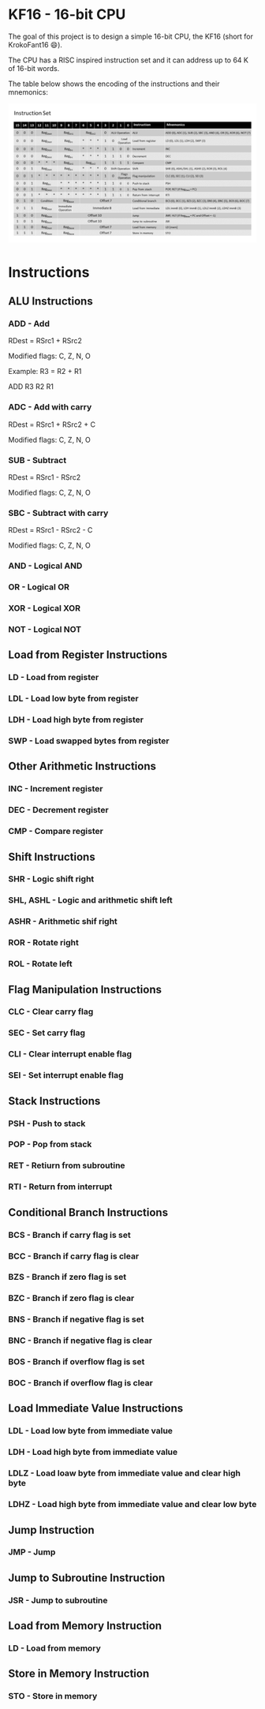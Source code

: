 # KF16 - 16-bit CPU
The goal of this project is to design a simple 16-bit CPU, the KF16 (short for KrokoFant16 :smile:).

The CPU has a RISC inspired instruction set and it can address up to 64 K of 16-bit words.

The table below shows the encoding of the instructions and their mnemonics:

![Instruction format of KF16 CPU](https://github.com/krokofant64/16BitCpu/blob/master/doc/InstructionFormat.png "KF 16 CPU instruction format")

# Instructions
## ALU Instructions
### ADD - Add
RDest = RSrc1 + RSrc2

Modified flags: C, Z, N, O

Example: R3 = R2 + R1

ADD R3 R2 R1

### ADC - Add with carry
RDest = RSrc1 + RSrc2 + C

Modified flags: C, Z, N, O

### SUB - Subtract
RDest = RSrc1 - RSrc2

Modified flags: C, Z, N, O

### SBC - Subtract with carry
RDest = RSrc1 - RSrc2 - C

Modified flags: C, Z, N, O

### AND - Logical AND
### OR - Logical OR
### XOR - Logical XOR
### NOT - Logical NOT
## Load from Register Instructions
### LD - Load from register
### LDL - Load low byte from register
### LDH - Load high byte from register
### SWP - Load swapped bytes from register
## Other Arithmetic Instructions
### INC - Increment register
### DEC - Decrement register
### CMP - Compare register
## Shift Instructions
### SHR - Logic shift right
### SHL, ASHL - Logic and arithmetic shift left
### ASHR - Arithmetic shif right
### ROR - Rotate right
### ROL - Rotate left
## Flag Manipulation Instructions
### CLC - Clear carry flag
### SEC - Set carry flag
### CLI - Clear interrupt enable flag
### SEI - Set interrupt enable flag
## Stack Instructions
### PSH - Push to stack
### POP - Pop from stack
### RET - Retiurn from subroutine
### RTI - Return from interrupt
## Conditional Branch Instructions
### BCS - Branch if carry flag is set
### BCC - Branch if carry flag is clear
### BZS - Branch if zero flag is set
### BZC - Branch if zero flag is clear
### BNS - Branch if negative flag is set
### BNC - Branch if negative flag is clear
### BOS - Branch if overflow flag is set
### BOC - Branch if overflow flag is clear
## Load Immediate Value Instructions
### LDL - Load low byte from immediate value
### LDH - Load high byte from immediate value
### LDLZ - Load loaw byte from immediate value and clear high byte
### LDHZ - Load high byte from immediate value and clear low byte
## Jump Instruction
### JMP - Jump
## Jump to Subroutine Instruction
### JSR - Jump to subroutine
## Load from Memory Instruction
### LD - Load from memory
## Store in Memory Instruction
### STO - Store in memory
